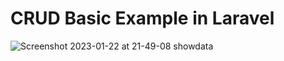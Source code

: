 # CRUD Basic Example in Laravel

![Screenshot 2023-01-22 at 21-49-08 showdata](https://user-images.githubusercontent.com/91995474/213939649-8f8ccd3a-7726-4ca7-a470-10c12842f63d.png)
